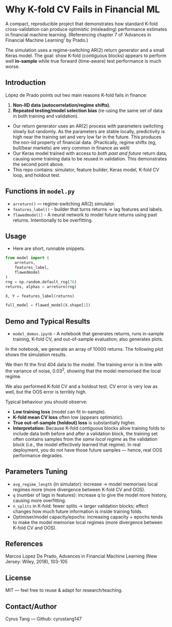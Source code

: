 # Why K-fold CV Fails in Financial ML
A compact, reproducible project that demonstrates how standard K-fold cross-validation can produce optimistic (misleading) performance estimates in financial machine learning. (Referencing chapter 7 of 'Advances in Financial Machine Learning' by Prado.)

The simulation uses a regime-switching AR(2) return generator and a small Keras model. The goal: show K-fold (contiguous blocks) appears to perform well **in-sample** while true forward (time-aware) test performance is much worse.

## Introduction

López de Prado points out two main reasons K-fold fails in finance:

1. **Non-IID data (autocorrelation/regime shifts).**
2. **Repeated testing/model selection bias** (re-using the same set of data in both training and validation).

* Our return generator uses an AR(2) process with parameters switching slowly but randomly. As the parameters are stable locally, predictivity is high near the training set and very low far in the future. This produces the non-iid property of financial data. (Practically, regime shifts (eg, bull/bear markets) are very common in finance as well)
* Our Keras model trained with access to *both past and future* return data, causing some training data to be reused in validation. This demonstrates the second point above.
* This repo contains: simulator, feature builder, Keras model, K-fold CV loop, and holdout test. 

## Functions in `model.py`

* `arreturn()` — regime-switching AR(2) simulator.
* `features_label()` - builder that turns returns → lag features and labels.
* `flawedmodel()` - A neural network to model future returns using past returns. Intentionally to be overfitting.

## Usage

* Here are short, runnable snippets.

```py
from model import (
    arreturn,
    features_label,
    flawedmodel
)
rng = np.random.default_rng(76)
returns, alphas = arreturn(rng)

X, Y = features_label(returns)

full_model = flawed_model(X.shape[1])
```


## Demo and Typical Results

* `model_demos.ipynb` -  A notebook that generates returns, runs in-sample training, K-fold CV, and out-of-sample evaluation; also generates plots.

In the notebook, we generate an array of 10000 returns. The following plot shows the simulation results.


We then fit the first 404 data to the model. The training error is in line with the variance of noise, $0.03^2$, showing that the model memorised the local regime.


We also performed K-fold CV and a holdout test. CV error is very low as well, but the OOS error is terribly high.


Typical behaviour you should observe:

* **Low training loss** (model can fit in-sample).
* **K-fold mean CV loss** often low (appears optimistic).
* **True out-of-sample (holdout) loss** is substantially higher.
* **Interpretation:** Because K-fold contiguous blocks allow training folds to include data both before and after a validation block, the training set often contains samples from the *same local regime* as the validation block (i.e., the model effectively learned that regime). In real deployment, you do not have those future samples — hence, real OOS performance degrades.

## Parameters Tuning

* `avg_regime_length` (in simulator): increase → model memorises local regimes more (more divergence between K-fold CV and OOS).
* `q` (number of lags in features): increase q to give the model more history, causing more overfitting.
* `n_splits` in K-fold: fewer splits → larger validation blocks; effect changes how much future information is inside training folds.
* Optimiser/model capacity/epochs: increasing capacity + epochs tends to make the model memorise local regimes (more divergence between K-fold CV and OOS).


## References

Marcos Lopez De Prado, Advances in Financial Machine Learning (New Jersey: Wiley, 2018), 103-105

## License

MIT — feel free to reuse & adapt for research/teaching. 

## Contact/Author

Cyrus Tang — Github: cyrustang147


